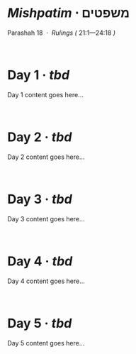 # _Mishpatim_ &sdot; משפטים
Parashah 18 &nbsp;&middot;&nbsp; _Rulings (_ 21:1&mdash;24:18 _)_

&nbsp;
# Day 1 &middot; _tbd_

Day 1 content goes here...

&nbsp;
# Day 2 &middot; _tbd_

Day 2 content goes here...

&nbsp;
# Day 3 &middot; _tbd_

Day 3 content goes here...

&nbsp;
# Day 4 &middot; _tbd_

Day 4 content goes here...

&nbsp;
# Day 5 &middot; _tbd_

Day 5 content goes here...